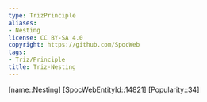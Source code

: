 ```yaml
---
type: TrizPrinciple
aliases:
- Nesting
license: CC BY-SA 4.0
copyright: https://github.com/SpocWeb
tags: 
- Triz/Principle
title: Triz-Nesting
---
```

[name::Nesting]
[SpocWebEntityId::14821]
[Popularity::34]



